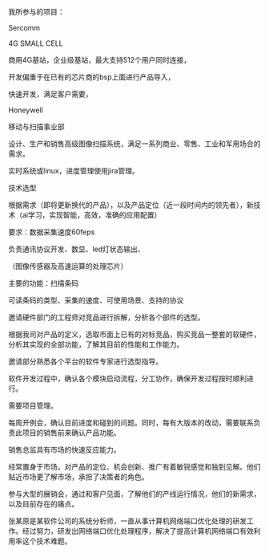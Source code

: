 我所参与的项目：

Sercomm 

4G SMALL CELL


商用4G基站，企业级基站，最大支持512个用户同时连接，

开发偏重于在已有的芯片商的bsp上面进行产品导入，

快速开发，满足客户需要，

Honeywell

移动与扫描事业部

设计、生产和销售高级图像扫描系统，满足一系列商业、零售、工业和军用场合的需求。

实时系统或linux，进度管理使用jira管理。




技术选型

根据需求（即将更新换代的产品），以及产品定位（近一段时间内的领先者），新技术（ai学习，实现智能，高效，准确的应用配置）

要求：数据采集速度60feps

负责通讯协议开发、数显、led灯状态输出、

（图像传感器及高速运算的处理芯片）

主要的功能：扫描条码

可读条码的类型、采集的速度、可使用场景、支持的协议


邀请硬件部门的工程师对竞品进行拆解，分析各个部件的选型。

根据我司对产品的定义，选取市面上已有的对标竞品，购买竞品一整套的软硬件，分析其实现的全部功能，了解其目前的性能和工作能力。

邀请部分熟悉各个平台的软件专家进行选型指导。

软件开发过程中，确认各个模块启动流程，分工协作，确保开发过程按时顺利进行。

需要项目管理。

每周开例会，确认目前进度和碰到的问题。同时，每有大版本的改动，需要联系负责此项目的销售前来确认产品功能。

销售总监具有市场的快速反应能力。

经常置身于市场，对产品的定位、机会创新、推广有着敏锐感觉和独到见解。他们贴近市场更了解市场，承担了决策者的角色。

参与大型的展销会，通过和客户见面，了解他们的产线运行情况，他们的新需求，以及目前存在的痛点。


张某原是某软件公司的系统分析师，一直从事计算机网络端口优化处理的研发工作。经过努力，研发出网络端口优化处理程序，解决了提高计算机网络端口有效利用率这个技术难题。


